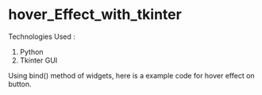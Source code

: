 # hover_Effect_with_tkinter
Technologies Used :
  1. Python
  2. Tkinter GUI

Using bind() method of widgets, here is a example code for hover effect on button.
